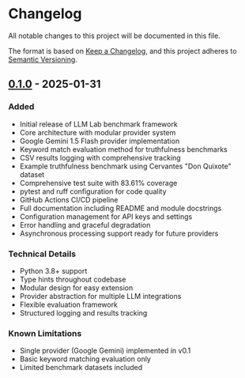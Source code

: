 # Changelog

All notable changes to this project will be documented in this file.

The format is based on [Keep a Changelog](https://keepachangelog.com/en/1.0.0/),
and this project adheres to [Semantic Versioning](https://semver.org/spec/v2.0.0.html).

## [0.1.0] - 2025-01-31

### Added
- Initial release of LLM Lab benchmark framework
- Core architecture with modular provider system
- Google Gemini 1.5 Flash provider implementation
- Keyword match evaluation method for truthfulness benchmarks
- CSV results logging with comprehensive tracking
- Example truthfulness benchmark using Cervantes "Don Quixote" dataset
- Comprehensive test suite with 83.61% coverage
- pytest and ruff configuration for code quality
- GitHub Actions CI/CD pipeline
- Full documentation including README and module docstrings
- Configuration management for API keys and settings
- Error handling and graceful degradation
- Asynchronous processing support ready for future providers

### Technical Details
- Python 3.8+ support
- Type hints throughout codebase
- Modular design for easy extension
- Provider abstraction for multiple LLM integrations
- Flexible evaluation framework
- Structured logging and results tracking

### Known Limitations
- Single provider (Google Gemini) implemented in v0.1
- Basic keyword matching evaluation only
- Limited benchmark datasets included

[0.1.0]: https://github.com/username/llm-lab/releases/tag/v0.1